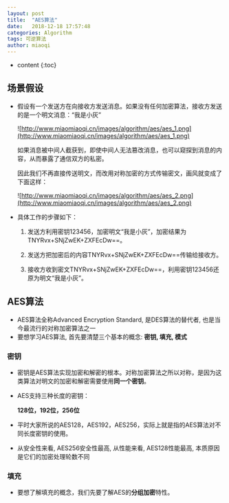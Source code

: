 ```yaml
---
layout: post
title:  "AES算法"
date:   2018-12-18 17:57:48
categories: Algorithm
tags: 可逆算法
author: miaoqi
---
```


* content
{:toc} 
## 场景假设

* 假设有一个发送方在向接收方发送消息。如果没有任何加密算法，接收方发送的是一个明文消息：“我是小灰”

	![http://www.miaomiaoqi.cn/images/algorithm/aes/aes_1.png](http://www.miaomiaoqi.cn/images/algorithm/aes/aes_1.png)

	如果消息被中间人截获到，即使中间人无法篡改消息，也可以窥探到消息的内容，从而暴露了通信双方的私密。

	因此我们不再直接传送明文，而改用对称加密的方式传输密文，画风就变成了下面这样：

	![http://www.miaomiaoqi.cn/images/algorithm/aes/aes_2.png](http://www.miaomiaoqi.cn/images/algorithm/aes/aes_2.png)

* 具体工作的步骤如下：

	1. 发送方利用密钥123456，加密明文“我是小灰”，加密结果为TNYRvx+SNjZwEK+ZXFEcDw==。

	2. 发送方把加密后的内容TNYRvx+SNjZwEK+ZXFEcDw==传输给接收方。

	3. 接收方收到密文TNYRvx+SNjZwEK+ZXFEcDw==，利用密钥123456还原为明文“我是小灰”。

## AES算法

* AES算法全称Advanced Encryption Standard, 是DES算法的替代者, 也是当今最流行的对称加密算法之一
* 要想学习AES算法, 首先要清楚三个基本的概念: **密钥, 填充, 模式**

### 密钥

* 密钥是AES算法实现加密和解密的根本。对称加密算法之所以对称，是因为这类算法对明文的加密和解密需要使用**同一个密钥**。

* AES支持三种长度的密钥：

	**128位，192位，256位**

* 平时大家所说的AES128，AES192，AES256，实际上就是指的AES算法对不同长度密钥的使用。

* 从安全性来看, AES256安全性最高, 从性能来看, AES128性能最高, 本质原因是它们的加密处理轮数不同

### 填充

* 要想了解填充的概念，我们先要了解AES的**分组加密**特性。